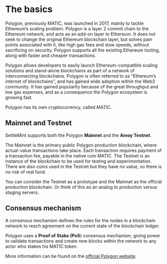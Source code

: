 # The basics

Polygon, previously MATIC, was launched in 2017, mainly to tackle Ethereum’s scaling problem. Polygon is a layer 2 commit chain to the Ethereum network, and acts as an add-on layer to Ethereum. It does not seek to change the original Ethereum blockchain layer, but solves pain points associated with it, like high gas fees and slow speeds, without sacrificing on security. Polygon supports all the existing Ethereum tooling, along with faster and cheaper transactions.

Polygon allows developers to easily launch Ethereum-compatible scaling solutions and stand-alone blockchains as part of a network of interconnecting blockchains. Polygon is often referred to as “Ethereum’s internet of blockchains”, and has gained wide adoption within the Web3 community. It has gained popularity because of the great throughput and low gas expenses, and as a consequence the Polygon ecosystem is growing fast.

Polygon has its own cryptocurrency, called MATIC.

## Mainnet and Testnet

SettleMint supports both the Polygon **Mainnet** and the **Amoy Testnet**.

The Mainnet is the primary public Polygon production blockchain, where actual-value transactions take place. Each transaction requires payment of a transaction fee, payable in the native coin MATIC. The Testnet is an instance of the blockchain to be used for testing and experimentation. There are also coins used in the Testnet but they have no value, so there is no risk of real fund.

You can consider the Testnet as a prototype and the Mainnet as the official production blockchain. Or think of this as an analog to production versus staging servers.

## Consensus mechanism

A consensus mechanism defines the rules for the nodes in a blockchain network to reach agreement on the current state of the blockchain ledger.

Polygon uses a **Proof of Stake (PoS**) consensus mechanism, giving power to validate transactions and create new blocks within the network to any actor who stakes his MATIC token.

More information can be found on the [official Polygon website](https://docs.polygon.technology/).
